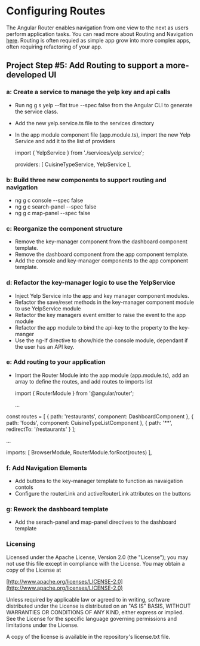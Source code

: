 # Configuring Routes
The Angular Router enables navigation from one view to the next as users perform application tasks. You can read more about Routing and Navigation [here](https://angular.io/guide/router). Routing is often requied as simple app grow into more complex apps, often requiring refactoring of your app. 

## Project Step #5: Add Routing to support a more-developed UI

### a: Create a service to manage the yelp key and api calls
* Run ng g s yelp --flat true --spec false from the Angular CLI to generate the service class.
* Add the new yelp.service.ts file to the services directory
* In the app module component file (app.module.ts), import the new Yelp Service and add it to the list of providers

  import { YelpService } from './services/yelp.service';

  providers: [
    CuisineTypeService,
    YelpService
  ],

### b: Build three new components to support routing and navigation
* ng g c console --spec false  
* ng g c search-panel --spec false  
* ng g c map-panel --spec false  

### c: Reorganize the component structure
* Remove the key-manager component from the dashboard component template.
* Remove the dashboard component from the app component template.
* Add the console and key-manager components to the app component template.

### d: Refactor the key-manager logic to use the YelpService 
* Inject Yelp Service into the app and key manager component modules.
* Refactor the save/reset methods in the key-manager component module to use YelpService module
* Refactor the key managers event emitter to raise the event to the app module
* Refactor the app module to bind the api-key to the property to the key-manger
* Use the ng-If directive to show/hide the console module, dependant if the user has an API key.

### e: Add routing to your application
* Import the Router Module into the app module (app.module.ts), add an array to define the routes, and add routes to imports list

  import { RouterModule } from '@angular/router';

  ...

 const routes = [
  { path: 'restaurants', component: DashboardComponent },
  { path: 'foods', component: CuisineTypeListComponent },
  { path: '**', redirectTo: '/restaurants' }
  ];

  ...

  imports: [
    BrowserModule,
    RouterModule.forRoot(routes)
  ],

### f: Add Navigation Elements

* Add buttons to the key-manager template to function as navaigation contols
* Configure the routerLink and activeRouterLink attributes on the buttons

### g: Rework the dashboard template
* Add the serach-panel and map-panel directives to the dashboard template


 

### Licensing

Licensed under the Apache License, Version 2.0 (the "License"); you may not use this file except in compliance with the License. You may obtain a copy of the License at

[http://www.apache.org/licenses/LICENSE-2.0](http://www.apache.org/licenses/LICENSE-2.0)

Unless required by applicable law or agreed to in writing, software distributed under the License is distributed on an "AS IS" BASIS, WITHOUT WARRANTIES OR CONDITIONS OF ANY KIND, either express or implied. See the License for the specific language governing permissions and limitations under the License.

A copy of the license is available in the repository's license.txt file.
